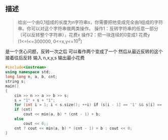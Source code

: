 ## 描述
>给出一个由0,1组成的长度为n字符串s，你需要把他变成完全由1组成的字符串。你可以对这个字符串做两类操作。
操作1：反转字符串的任意一部分（可以反转整个字符串），花费x
操作2：把一块连续的0变成1  花费y
(1<=l<=300000, 0<=x,y<=$10^9$)

是一个贪心问题，反转一次之后 可以看作两个变成了一个 然后从最近反转的这个接着往后反转
输入 n,x,y,s
输出最小花费
```c++
#include<iostream>
using namespace std;
long long n, a, b, cnt;
string s;
main()
{
	cin >> n >> a >> b >> s;
	s = "1" + s + "1";
	for (int i = 1; i < s.size(); ++i) if (s[i - 1] == '1' && s[i] == '0') cnt++;
	if (cnt)
		cout << min(a, b) * (cnt - 1) + b;
	else
		cout << 0;;
	cnt ? cout << min(a, b) * (cnt - 1) + b : cout << 0;
}
```